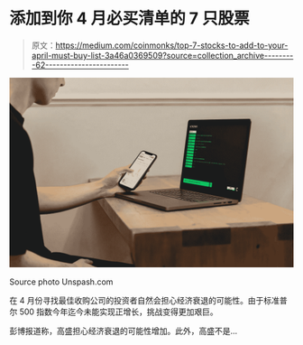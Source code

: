 # 添加到你 4 月必买清单的 7 只股票

> 原文：<https://medium.com/coinmonks/top-7-stocks-to-add-to-your-april-must-buy-list-3a46a0369509?source=collection_archive---------62----------------------->

![](img/c1a3130403a838d93f03ec3c16dd082f.png)

Source photo Unspash.com

在 4 月份寻找最佳收购公司的投资者自然会担心经济衰退的可能性。由于标准普尔 500 指数今年迄今未能实现正增长，挑战变得更加艰巨。

彭博报道称，高盛担心经济衰退的可能性增加。此外，高盛不是…